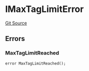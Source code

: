 # IMaxTagLimitError
[Git Source](https://github.com/thrackle-io/forte-rules-engine/blob/c24a67035f9dc2b86d52113e68cb76f2f45fa3f2/src/common/IErrors.sol)


## Errors
### MaxTagLimitReached

```solidity
error MaxTagLimitReached();
```

